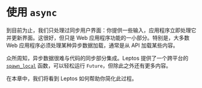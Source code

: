 # 使用 `async`

到目前为止，我们只处理过同步用户界面：你提供一些输入，应用程序立即处理它并更新界面。这很好，但只是 Web 应用程序功能的一小部分。特别是，大多数 Web 应用程序必须处理某种异步数据加载，通常是从 API 加载某些内容。

众所周知，异步数据很难与代码的同步部分集成。Leptos 提供了一个跨平台的 [`spawn_local`](https://docs.rs/leptos/latest/leptos/fn.spawn_local.html) 函数，可以轻松运行 `Future`，但除此之外还有更多内容。

在本章中，我们将看到 Leptos 如何帮助你简化此过程。
